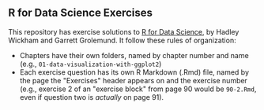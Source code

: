 ## R for Data Science Exercises

This repository has exercise solutions to [R for Data Science](https://r4ds.had.co.nz/), by Hadley Wickham and Garrett Grolemund. It follow these rules of organization:

- Chapters have their own folders, named by chapter number and name (e.g., `01-data-visualization-with-ggplot2`)
- Each exercise question has its own R Markdown (.Rmd) file, named by the page the "Exercises" header appears on and the exercise number (e.g., exercise 2 of an "exercise block" from page 90 would be `90-2.Rmd`, even if question two is *actually* on page 91).

